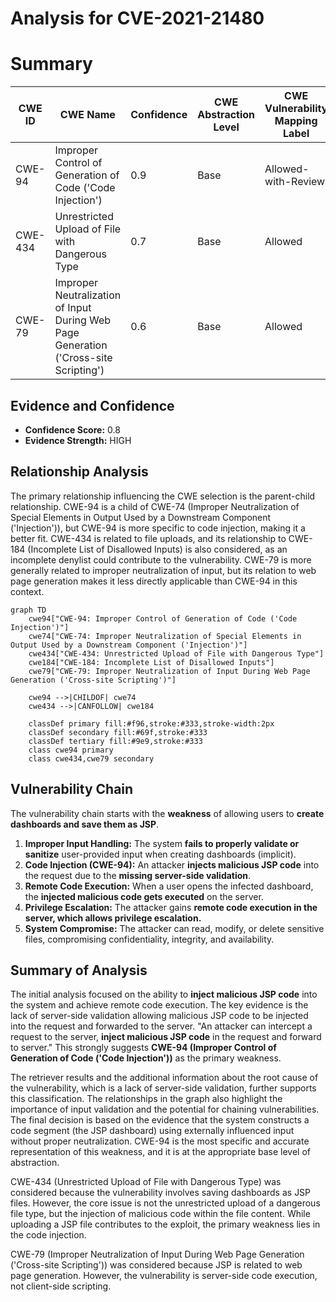 # Analysis for CVE-2021-21480

# Summary
| CWE ID | CWE Name | Confidence | CWE Abstraction Level | CWE Vulnerability Mapping Label | CWE-Vulnerability Mapping Notes |
|---|---|---|---|---|---|
| CWE-94 | Improper Control of Generation of Code ('Code Injection') | 0.9 | Base | Allowed-with-Review | Primary CWE |
| CWE-434 | Unrestricted Upload of File with Dangerous Type | 0.7 | Base | Allowed | Secondary Candidate |
| CWE-79 | Improper Neutralization of Input During Web Page Generation ('Cross-site Scripting') | 0.6 | Base | Allowed | Secondary Candidate |

## Evidence and Confidence

*   **Confidence Score:** 0.8
*   **Evidence Strength:** HIGH

## Relationship Analysis
The primary relationship influencing the CWE selection is the parent-child relationship. CWE-94 is a child of CWE-74 (Improper Neutralization of Special Elements in Output Used by a Downstream Component ('Injection')), but CWE-94 is more specific to code injection, making it a better fit. CWE-434 is related to file uploads, and its relationship to CWE-184 (Incomplete List of Disallowed Inputs) is also considered, as an incomplete denylist could contribute to the vulnerability. CWE-79 is more generally related to improper neutralization of input, but its relation to web page generation makes it less directly applicable than CWE-94 in this context.

```mermaid
graph TD
    cwe94["CWE-94: Improper Control of Generation of Code ('Code Injection')"]
    cwe74["CWE-74: Improper Neutralization of Special Elements in Output Used by a Downstream Component ('Injection')"]
    cwe434["CWE-434: Unrestricted Upload of File with Dangerous Type"]
    cwe184["CWE-184: Incomplete List of Disallowed Inputs"]
    cwe79["CWE-79: Improper Neutralization of Input During Web Page Generation ('Cross-site Scripting')"]
    
    cwe94 -->|CHILDOF| cwe74
    cwe434 -->|CANFOLLOW| cwe184

    classDef primary fill:#f96,stroke:#333,stroke-width:2px
    classDef secondary fill:#69f,stroke:#333
    classDef tertiary fill:#9e9,stroke:#333
    class cwe94 primary
    class cwe434,cwe79 secondary
```

## Vulnerability Chain
The vulnerability chain starts with the **weakness** of allowing users to **create dashboards and save them as JSP**.
1.  **Improper Input Handling:** The system **fails to properly validate or sanitize** user-provided input when creating dashboards (implicit).
2.  **Code Injection (CWE-94):** An attacker **injects malicious JSP code** into the request due to the **missing server-side validation**.
3.  **Remote Code Execution:** When a user opens the infected dashboard, the **injected malicious code gets executed** on the server.
4.  **Privilege Escalation:** The attacker gains **remote code execution in the server, which allows privilege escalation.**
5.  **System Compromise:** The attacker can read, modify, or delete sensitive files, compromising confidentiality, integrity, and availability.

## Summary of Analysis
The initial analysis focused on the ability to **inject malicious JSP code** into the system and achieve remote code execution. The key evidence is the lack of server-side validation allowing malicious JSP code to be injected into the request and forwarded to the server. "An attacker can intercept a request to the server, **inject malicious JSP code** in the request and forward to server." This strongly suggests **CWE-94 (Improper Control of Generation of Code ('Code Injection'))** as the primary weakness.

The retriever results and the additional information about the root cause of the vulnerability, which is a lack of server-side validation, further supports this classification. The relationships in the graph also highlight the importance of input validation and the potential for chaining vulnerabilities. The final decision is based on the evidence that the system constructs a code segment (the JSP dashboard) using externally influenced input without proper neutralization. CWE-94 is the most specific and accurate representation of this weakness, and it is at the appropriate base level of abstraction.

CWE-434 (Unrestricted Upload of File with Dangerous Type) was considered because the vulnerability involves saving dashboards as JSP files. However, the core issue is not the unrestricted upload of a dangerous file type, but the injection of malicious code within the file content. While uploading a JSP file contributes to the exploit, the primary weakness lies in the code injection.

CWE-79 (Improper Neutralization of Input During Web Page Generation ('Cross-site Scripting')) was considered because JSP is related to web page generation. However, the vulnerability is server-side code execution, not client-side scripting.